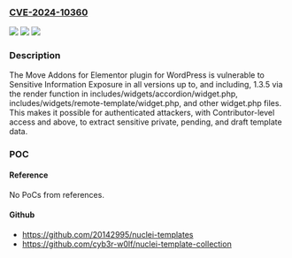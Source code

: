 ### [CVE-2024-10360](https://cve.mitre.org/cgi-bin/cvename.cgi?name=CVE-2024-10360)
![](https://img.shields.io/static/v1?label=Product&message=Move%20Addons%20for%20Elementor&color=blue)
![](https://img.shields.io/static/v1?label=Version&message=*%3C%3D%201.3.5%20&color=brighgreen)
![](https://img.shields.io/static/v1?label=Vulnerability&message=CWE-200%20Exposure%20of%20Sensitive%20Information%20to%20an%20Unauthorized%20Actor&color=brighgreen)

### Description

The Move Addons for Elementor plugin for WordPress is vulnerable to Sensitive Information Exposure in all versions up to, and including, 1.3.5 via the render function in includes/widgets/accordion/widget.php, includes/widgets/remote-template/widget.php, and other widget.php files. This makes it possible for authenticated attackers, with Contributor-level access and above, to extract sensitive private, pending, and draft template data.

### POC

#### Reference
No PoCs from references.

#### Github
- https://github.com/20142995/nuclei-templates
- https://github.com/cyb3r-w0lf/nuclei-template-collection

